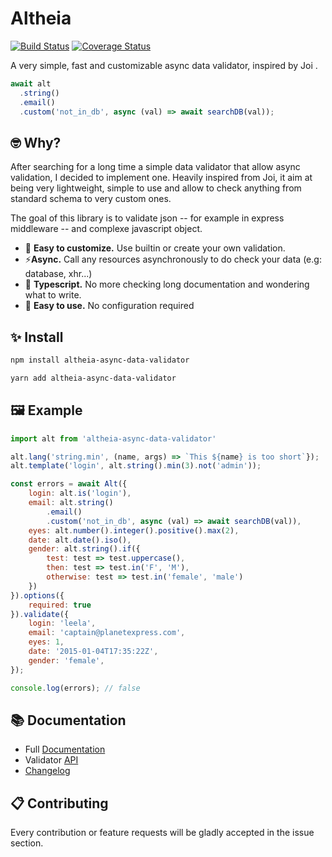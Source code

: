 # Altheia

[![Build Status](https://travis-ci.org/bodinsamuel/altheia.svg?branch=master)](https://travis-ci.org/bodinsamuel/altheia) [![Coverage Status](https://coveralls.io/repos/github/bodinsamuel/altheia/badge.svg?branch=master)](https://coveralls.io/github/bodinsamuel/altheia?branch=master)

A very simple, fast and customizable async data validator, inspired by Joi .

```javascript
await alt
  .string()
  .email()
  .custom('not_in_db', async (val) => await searchDB(val));
```

## 🤓 Why?

After searching for a long time a simple data validator that allow async validation, I decided to implement one. Heavily inspired from Joi, it aim at being very lightweight, simple to use and allow to check anything from standard schema to very custom ones.

The goal of this library is to validate json -- for example in express middleware -- and complexe javascript object.

- 💅 **Easy to customize.** Use builtin or create your own validation.
- ⚡️**Async.** Call any resources asynchronously to do check your data (e.g: database, xhr...)
- 🤩 **Typescript.** No more checking long documentation and wondering what to write.
- 🧘 **Easy to use.** No configuration required

## ✨ Install

```bash
npm install altheia-async-data-validator
```

```sh
yarn add altheia-async-data-validator
```

## 🖼 Example

```javascript
import alt from 'altheia-async-data-validator'

alt.lang('string.min', (name, args) => `This ${name} is too short`});
alt.template('login', alt.string().min(3).not('admin'));

const errors = await Alt({
    login: alt.is('login'),
    email: alt.string()
        .email()
        .custom('not_in_db', async (val) => await searchDB(val)),
    eyes: alt.number().integer().positive().max(2),
    date: alt.date().iso(),
    gender: alt.string().if({
        test: test => test.uppercase(),
        then: test => test.in('F', 'M'),
        otherwise: test => test.in('female', 'male')
    })
}).options({
    required: true
}).validate({
    login: 'leela',
    email: 'captain@planetexpress.com',
    eyes: 1,
    date: '2015-01-04T17:35:22Z',
    gender: 'female',
});

console.log(errors); // false
```

## 📚 Documentation

- Full [Documentation](/docs/)
- Validator [API](/docs/api.md)
- [Changelog](../master/CHANGELOG.md)

## 📋 Contributing

Every contribution or feature requests will be gladly accepted in the issue section.
